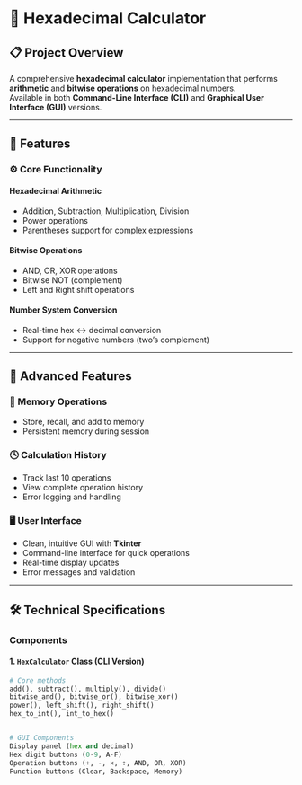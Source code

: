 # 🔢 Hexadecimal Calculator

## 📋 Project Overview
A comprehensive **hexadecimal calculator** implementation that performs **arithmetic** and **bitwise operations** on hexadecimal numbers.  
Available in both **Command-Line Interface (CLI)** and **Graphical User Interface (GUI)** versions.

---

## 🎯 Features

### ⚙️ Core Functionality
#### Hexadecimal Arithmetic
- Addition, Subtraction, Multiplication, Division  
- Power operations  
- Parentheses support for complex expressions  

#### Bitwise Operations
- AND, OR, XOR operations  
- Bitwise NOT (complement)  
- Left and Right shift operations  

#### Number System Conversion
- Real-time hex ↔ decimal conversion  
- Support for negative numbers (two’s complement)

---

## 💾 Advanced Features

### 🧠 Memory Operations
- Store, recall, and add to memory  
- Persistent memory during session  

### 🕓 Calculation History
- Track last 10 operations  
- View complete operation history  
- Error logging and handling  

### 🖥️ User Interface
- Clean, intuitive GUI with **Tkinter**  
- Command-line interface for quick operations  
- Real-time display updates  
- Error messages and validation  

---

## 🛠️ Technical Specifications

### Components

#### 1. `HexCalculator` Class (CLI Version)
```python
# Core methods
add(), subtract(), multiply(), divide()
bitwise_and(), bitwise_or(), bitwise_xor()
power(), left_shift(), right_shift()
hex_to_int(), int_to_hex()


# GUI Components
Display panel (hex and decimal)
Hex digit buttons (0-9, A-F)
Operation buttons (+, -, ×, ÷, AND, OR, XOR)
Function buttons (Clear, Backspace, Memory)
